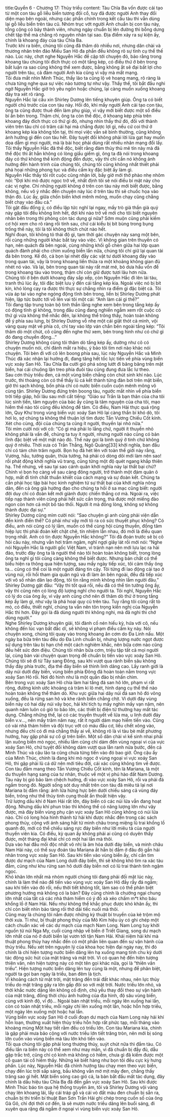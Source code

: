 title:Quyển 6 - Chương 17: Thủy triều
content:
Tàu Chĩa Ba vốn được cải tạo từ một con tàu gỗ liễu biển tương đối cổ, tuy đã được người Anh thay đổi diện mạo bên ngoài, nhưng các phần chính trong kết cấu tàu thì vẫn dùng lại gỗ liễu biển trên tàu cũ. Nhóm trục vớt người Anh chuẩn bị con tàu này, tổng cộng có bảy thành viên, nhưng ngày chuẩn bị lên đường thì bỗng dưng chết tập thể mà chẳng rõ nguyên nhân tại sao. Địa điểm xảy ra sự kiện ấy, chính là khoang đáy của tàu Chĩa Ba.<br>Trước khi ra biển, chúng tôi cũng đã thăm dò nhiều nơi, nhưng dân chài và thương nhân trên đảo Miếu San Hô đa phần đều không rõ sự tình cụ thể thế nào. Lúc này, chợt nghe Nguyễn Hắc đề cập tới chuyện đó, bảo rằng trong khoang tàu chúng tôi đích thực có một tầng kép, có điều thứ ở bên trong bất luận ra sao cũng không thể xem được, bằng không ắt sẽ đại bất lợi cho người trên tàu, cả đám người Anh kia cũng vì vậy mà mất mạng.<br>Tôi đưa mắt nhìn Minh Thúc, thấy lão ta cũng lộ vẻ hoang mang, rõ ràng là chưa từng nghe qua sự việc nào tương tự như vậy. Thấy thế, tôi bắt đầu nghi ngờ Nguyễn Hắc giở trò yêu ngôn hoặc chúng, lại càng muốn xuống khoang đáy tra xét rõ ràng.<br>Nguyễn Hắc lại cầu xin Shirley Dương lên tiếng khuyên giúp. Ông ta có biết người chủ trước của con tàu này. Hồi đó, khi mấy người Anh cải tạo con tàu, ông ta cũng được thuê đến làm phụ giúp, vì vậy mới biết được một số điều bí ẩn bên trong. Thậm chí, ông ta còn thề độc, ở khoang kép phía trên khoang đáy đích thực có thứ gì đó, nhưng nhìn thấy thứ đó, đối với thành viên trên tàu chỉ có trăm cái hại mà chẳng được lợi gì, nếu cứ coi thứ ở khoang kép kia không tồn tại, thì mọi việc vẫn sẽ bình thường, cũng không ảnh hưởng gì đến con tàu hết. Đây tuyệt đối không phải lời lừa gạt hay muốn dọa dẫm gì mọi người, mà là bài học phải dùng rất nhiều nhân mạng đổi lấy.<br>Tôi thấy Nguyễn Hắc đã thề độc, biết rằng đám thủy thủ mê tín này mà đã thề độc thì ắt hẳn không có lòng giấu giếm gì, ông ta đã nói trong khoang đáy có thứ không thể kinh động đến được, vậy thì chỉ cần nó không ảnh hưởng đến hành trình của chúng tôi, chúng tôi cũng không nhất thiết phải phá hoại những phong tục và điều cấm kỵ đặc biệt ấy làm gì.<br>Nguyễn Hắc thấy tôi rốt cuộc cũng nhận lời, bấy giờ mới thở phào nhẹ nhõm nói: “Đợi khi mò được ngọc trở về, nhất định tôi sẽ nói điều bí mật này cho các vị nghe. Chỉ những người không ở trên con tàu này mới biết được, bằng không, nếu vô ý nhắc đến chuyện này lúc ở trên tàu thì sẽ chuốc họa vào thân đó. Lúc ấy, giữa chốn biển khơi mênh mông, muốn chạy cũng chẳng biết chạy vào đâu cả.”<br>Tôi gật đầu đồng ý, có điều lập tức nghĩ lại ngay, mấy trò giả thần giả quỷ này gặp tôi đều không linh hết, đợi khi nào trở về mới cho tôi biết nguyên nhân bên trong thì phỏng còn tác dụng gì nữa? Sớm muộn cũng phải kiếm cơ hội xem cho rõ ràng rồi tính sau, chứ cái kiểu bị bít bùng trong bụng trống thế này, tôi là tôi không thích chút nào hết.<br>Nghĩ đoạn, tôi không tỏ thái độ gì, tạm thời gác chuyện này sang một bên, rồi cùng những người khác bắt tay vào việc. Vì không gian trên thuyền có hạn, nên quách đá bên ngoài, cùng những khối gỗ chèn giữa hai lớp quan quách đành phải cho chìm xuống biển lần nữa, chúng tôi chỉ giữ lại quan tài đá bên trong. Kế đó, cả bọn lại nhét đầy các vật tư dưới khoang đáy vào trong quan tài, vậy là trong khoang liền thừa ra một khoảng không gian đủ nhét nó vào. Vả lại, bên trong quan tài này rất mát mẻ, bỏ dưa hấu vốn để trong khoang tàu vào trong, thậm chí còn giữ được tươi lâu hơn nữa.<br>Chúng tôi ở bên dưới khoang đáy sắp xếp, còn Nguyễn Hắc đi lên lái tàu, tranh thủ lúc ấy, tôi đặc biệt lưu ý đến cái tầng kép kia. Ngoài việc nó bị bít kín, khó lòng cạy ra được thì thực sự chẳng nhìn ra điểm gì đặc biệt cả. Tôi vừa áp tai vào nghe ngóng động tĩnh bên trong, liền bị Shirley Dương phát hiện, lập tức bước tới vỗ lên vai tôi một cái: “Anh làm cái gì thế?” <br>Tôi đang tập trung toàn bộ tinh thần lắng nghe xem bên trong tầng kép ấy có động tĩnh gì không, trong đầu cũng đang nghiền ngẫm xem rốt cuộc có thứ gì vừa không thể nhắc đến, lại không thể trông thấy, hoàn toàn không để ý phía sau lưng, bị Shirley Dương vỗ nhẹ một cái giật thót cả mình, vội vàng quay mặt về phía cô, chỉ tay vào lớp ván chắn bên ngoài tầng kép: “Tôi thăm dò một chút, cô cũng đến nghe thử xem, bên trong hình như có chứ gì đó đang chuyển động...”<br>Shirley Dương không cùng tôi thăm dò tầng kép ấy, dường như cô có chuyện muốn nói, chỉ đánh mắt ra hiệu, ý bảo tôi tìm nơi nào khác nói chuyện. Tôi bèn đi với cô lên boong phía sau, lúc này Nguyễn Hắc và Minh Thúc đã xác nhận lại hướng đi, đang tăng hết tốc lực tiến về phía vùng biển vực xoáy San Hô. Tàu Chĩa Ba cưỡi gió phá sóng lướt đi băng băng trên mặt biển, hai cái chuông lặn treo phía đuôi tàu cũng đung đưa lắc lư theo.<br>Sau cơn thủy triều đen, cả một vùng biển chẳng còn chút sinh khí nào. Lúc trước, thi thoảng còn có thể thấy lũ cá kết thành từng đàn bơi trên mặt biển, giờ thì sạch không, bốn phía chỉ có nước biển cuồn cuộn mênh mông vô cùng tận. Shirley Dương đứng trên boong tàu, ngước mắt nhìn về phía biển trời tiếp giáp, hồi lâu sau mới cất tiếng: “Giáo sư Trần là bạn thân của cha tôi lúc sinh tiền, tâm nguyện của bác ấy cũng là tâm nguyện của cha tôi, mạo hiểm thế nào tôi cũng đều không để tâm. Có điều, Nam Hải thực quá rộng lớn, Quy Khư trong vùng biển vực xoáy San Hô lại càng thần bí khó dò, tôi hơi lo, sợ chúng ta không thể thuận lợi tìm được Tần Vương Chiếu Cốt kính. Xét cho cùng, đội của chúng ta cũng ít người, thuyền lại nhỏ nữa.”<br>Tôi mỉm cười nói với cô: “Có gì mà phải lo lắng chứ, người ít thuyền nhỏ không phải là vấn đề, chúng ta tuy ít người, nhưng người nào cũng có bản lĩnh đặc biệt về một mặt nào đó. Thế này gọi là binh quý ở tinh chứ không quý ở nhiều. Thời xưa có Trần Thắng, Ngô Quảng[33] khởi nghĩa, ban đầu chỉ có tám chín trăm người. Bọn họ đã hét lên với toàn thế giới này rằng, Vương, hầu, tướng quân, thừa tướng, há phải có dòng dõi mới làm nên sao! rồi phát động khởi nghĩa vũ trang, cũng từng một độ quét ngang khắp thiên hạ. Thế nhưng, về sau tại sao cánh quân khởi nghĩa này lại thất bại chứ? Chính vì bọn họ càng về sau càng đông người, trở thành một đám quân ô hợp, mất đi tính chất thuần khiết của cách mạng và sự đoàn kết. Chúng ta cần phải học tập bài học kinh nghiệm từ sự thất bại của khởi nghĩa nông dân, đến cả ông già hướng đạo cho chúng ta hồi ở sa mạc cũng biết: người đời duy chỉ có đoàn kết mới giành được chiến thắng cơ mà. Ngoài ra, việc tiếp nạp thành viên cũng phải hết sức cẩn trọng, thà được một miếng đào ngon còn hơn cả một bồ táo thối. Người ít mà đồng lòng, không sợ không thành được đại sự.”<br>Shirley Dương cũng mỉm cười nói: “Sao chuyện gì anh cũng phải viện dẫn đến kinh điển thế? Có phải như vậy mới tỏ ra có sức thuyết phục không? Có điều, anh nói cũng có lý lắm, muốn có thể cùng hội cùng thuyền, đồng tâm hiệp lực thì phải đoàn kết chặt chẽ, tín nhiệm lẫn nhau, đó mới là điều quan trọng nhất. Anh có tin được Nguyễn Hắc không?” Tôi đã đoán trước sẽ bị cô hỏi câu này, nhưng vẫn hơi trầm ngâm, nghĩ ngợi giây lát rồi mới nói: “Nghe nói Nguyễn Hắc là người gốc Việt Nam, vì tránh nạn nên mới lưu lạc ra hải đảo, trước đây ông ta là người thế nào tôi hoàn toàn không biết, trong lòng ông ta nghĩ gì tôi cũng càng không thể biết được. Nhưng bản chất có thể biểu hiện ra thông qua hiện tượng, sau mấy ngày tiếp xúc, tôi cảm thấy ông ta... cũng có thể coi là một người đáng tin cậy. Tôi từng đi lao động cải tạo ở vùng núi, rồi hồi tham gia quân ngũ và đi làm ăn bên ngoài, đều đã tiếp xúc với vô số nhân dân lao động, tôi tin rằng mình không nhìn lầm người đâu.”<br>Shirley Dương gật đầu: “Vậy thì tốt quá rồi, nếu đã có thể tin tưởng ông ấy, vậy thì cũng nên có lòng độ lượng nghĩ cho người ta. Tôi nghĩ, Nguyễn Hắc có lý do của ông ấy, vì vậy anh cũng chớ nên đi thăm dò thứ ở trong tầng kép ấy làm gì, như vậy là phá hoại quy củ trên tàu. Tuy rằng tôi cũng rất tò mò, có điều, thiết nghĩ, chúng ta vẫn nên tôn trọng kiến nghị của Nguyễn Hắc thì hơn. Đây gọi là đã dùng người thì không nghi, mà đã nghi thì chớ dùng người.”<br>Nghe Shirley Dương khuyên giải, tôi đành cố nén hiếu kỳ, hứa với cô, nếu không đến lúc vạn bất đắc dĩ, sẽ không vi phạm điều cấm kỵ này. Nói chuyện xong, chúng tôi quay vào trong khoang ăn cơm do Đa Linh nấu. Một ngày ba bữa trên tàu đều do Đa Linh chuẩn bị, nhưng lượng nước ngọt được sử dụng trên tàu bị hạn chế một cách nghiêm khắc, nên bữa cơm nào cũng đều hết sức đơn điệu. Chúng tôi nhân bữa cơm, triệu tập tất cả mọi người lại, cùng bàn vài chuyện quan trọng để chuẩn bị tiến vào vực xoáy San Hô. Chúng tôi sẽ đi từ Tây sang Đông, sau khi vượt qua rãnh biển sâu không thấy đáy phía trước, địa thế đáy biển sẽ thình lình dâng cao. Lấy ranh giới là dãy núi dưới đáy biển, vùng biển phía Đông đã hoàn toàn nằm trong vực xoáy San Hô rồi. Nơi đó hình như là một quần đảo bị nhấn chìm.<br>Bên trong vực xoáy San Hô chia làm hai tầng đá san hô lớn, phạm vi rất rộng, đường kính ước khoảng cả trăm ki lô mét, hình dạng cụ thể thế nào hoàn toàn không thể thăm dò. Khu vực giữa hai dãy núi đá san hô đó võng xuống, đều là rừng san hô và khe rãnh biển chằng chịt. Vì dưới đáy vùng biển này có hai dây núi vây bọc, hải khí tích tụ mấy nghìn mấy vạn năm, nên quanh năm luôn có gió to bão lớn, các thiết bị điện tử thường hay mất tác dụng. Chẳng những thế, lại có các truyền thuyết về lửa ma, u linh dưới đáy biển v.v..., nên mấy trăm năm nay, rất ít người dám mạo hiểm tiến vào. Cũng có vài nhà thám hiểm và đội trục vớt có máu đầu cơ, liều chết xông vào, nhưng đều chỉ có đi mà chẳng thấy ai về, không rõ là vì tàu bè mất phương hướng, hay gặp phải sự cố gì trên biển. Một số dân chài vì kế sinh nhai phải lặn xuông biển mò ngọc, nhiều lắm cũng chỉ dám đến vùng ngoại vi của vực xoáy San Hô, chứ tuyệt đối không dám vượt qua lằn ranh nửa bước, đến cả Minh Thúc và cậu lão ta cũng chưa từng tiến vào đó bao giờ. Ông cậu ấy của Minh Thúc, chính là đang khi mò ngọc ở vùng ngoại vi vực xoáy San Hô, thì gặp phải lũ cá dữ nên mới tiêu đời, cái xác cũng không tìm về được.<br>Con tàu đắm mang theo Tần Vương Chiếu Cốt kính, tên là Mariana, là một du thuyền hạng sang của tư nhân, thuộc về một vị phú hào đất Nam Dương. Tàu này bị gió bão làm chệch hướng, đi vào vực xoáy San Hô, rồi va phải đá ngầm trong đó. Người sống sót duy nhất trên con tàu đã miêu tả lại nơi Mariana bị đắm rằng: ánh lửa hừng hực bên dưới chiếu sáng cả vùng đáy biển, trông như thể thủy tinh cung thoắt ẩn thoắt hiện vậy.<br>Trữ lượng dầu khí ở Nam Hải rất lớn, đáy biển có các núi lửa vẫn đang hoạt động. Nhưng dầu khí phun trào thì không thể có năng lượng lớn như vậy được, mà đáy biển vùng phụ cận vực xoáy San Hô cũng không có núi lửa nào. Chỉ có long hỏa hình thành từ hải khí được nhắc đến trong các sách phong thủy, cộng với ánh sáng hắt từ minh châu trong miệng lũ trai khổng lồ quanh đó, mới có thể chiếu sáng rực đáy biển như lời miêu tả của người thuyền viên kia. Có điều, kỳ quan ấy không phải ai cũng có duyên thấy được, một tháng đại khái chỉ có một hai lần mà thôi.<br>Dựa vào hai đầu mối độc nhất vô nhị là âm hỏa dưới đáy biển, và minh châu Nam Hải này, có thể suy đoán tàu Mariana ắt hẳn bị đắm ở đâu đó gần hải nhãn trong vực xoáy San Hô. Sau khi tiến vào vùng biển ấy, chỉ cần tìm được dư mạch của Nam Long dưới đáy biển, thì sẽ không khó tìm ra xác tàu đắm, cũng như khu rừng san hô dưới đáy biển nơi có lũ trai thành tinh ngậm ngọc.<br>Khó khăn lớn nhất mà nhóm người chúng tôi đang phải đối mặt lúc này, chính là làm thế nào để tiến vào vùng vực xoáy San Hô đầy rẫy đá ngầm; sau khi tiến vào đó rồi, nếu thời tiết không tốt, làm sao có thể phân biệt phương hướng mà không có la bàn? Đây cũng chính là chướng ngại chung lớn nhất của tất cả các nhà thám hiểm có ý đồ xà xẻo chấm m*t kho báu khổng lồ ở Nam Hải. Nếu như không thể khắc phục được khó khăn ấy, thì chỉ còn biết nhìn bảo tàng rồi thở dài tiếc nuối mà thôi.<br>Cũng may là chúng tôi nắm được những kỳ thuật bí truyền của kẻ trộm mộ thời xưa. Tỉ như, bí thuật phong thủy của Mô Kim hiệu úy có ghi chép một cách chuẩn xác về các dư mạch của mạch Nam Long. Nam Long tuy khởi nguồn từ núi Nga My, cuối cùng nhập về biển ở Triết Giang, song dư mạch lớn nhất của nó ở dưới biển lại vươn tới tận Nam Hải. Khái niệm hải khí mà thuật phong thủy hay nhắc đến có một phần liên quan đến sự vận hành của thủy triều. Nếu xét trên nguyên lý của khoa học hiện đại ngày nay, thì đó chính là chỉ hiện tượng nước biển dâng lên hạ xuống mang tính chu kỳ dưới tác động sức hút của mặt trăng và mặt trời. Vì có quan hệ đến hiện tượng thiên văn, nên hiện tượng này có một tên gọi khác nữa, gọi là “thiên văn triều”. Hiện tượng nước biển dâng lên tuy cùng là một, nhưng để phân biệt, người ta gọi ban ngày là triều, ban đêm là tịch. <br>Vì khoảng cách từ mặt trời, mặt trăng đến trái đất khác nhau, nên lực thủy triều do mặt trăng gây ra lớn gấp đôi so với mặt trời. Nước triều lớn nhỏ, và thời khắc nước dâng lên không cố định, chủ yếu thay đổi theo sự vận hành của mặt trăng, đồng thời chịu ảnh hưởng của địa hình, độ sâu vùng biển, cùng với kinh độ, vĩ độ... Ngoài bán nhật triều, mỗi ngày lên xuống hai lần, còn có toàn nhật triều, mỗi ngày chỉ lên xuống một lần, hoặc hỗn hợp triều, một ngày lên xuống một hoặc hai lần.<br>Vùng biển vực xoáy San Hô ở cuối đoạn dư mạch của Nam Long này hải khí hỗn loạn, thường xuất hiện thủy triều hỗn hợp rất phức tạp, mỗi tháng vào khoảng mùng Một hay tiết rằm đều có triều lớn. Con tàu Mariana kia, chính là gặp phải mưa bão cộng với nước triều lớn tiết trăng tròn, nên mới bị sóng lớn cuốn vào vùng biển mà tàu lớn khó tiến vào.<br>Tối qua chúng tôi gặp phải long thượng thủy, suýt chút nữa thì đắm tàu. Có điều lần ra biển này có thể xem như may mắn, vì đã chuẩn bị đầy đủ, dẫu gặp trắc trở, cũng chỉ có kinh mà không có hiểm, chưa gì đã kiếm được một cỗ quan tài cổ hiếm thấy. Những kẻ biết hàng như bọn tôi đều cực kỳ hưng phấn. Lúc này, Nguyễn Hắc đã chỉnh hướng tàu chạy men theo vực biển, chạy đến lúc trời sắp sáng, bầu không vẫn mờ mịt mây đen, chẳng thấy trăng sao gì hết. Mặt biển sóng cao gió cả, la bàn bắt đầu mất tác dụng, đây chính là dấu hiệu tàu Chĩa Ba đã đến gần vực xoáy San Hô. Sau khi được Minh Thúc báo tin qua hệ thống truyền âm, tôi và Shirley Dương vội vàng chạy lên khoang lái, lấy cái tráp gỗ và cái vò đất màu đen chuẩn bị sẵn ra, chuẩn bị thi triển bí thuật Ban Sơn Trấn Hải ghi chép trong cuốn số của ông Gà Gô, chỉ đợi thời cơ đến, là sẽ mượn nước triều dâng lên buổi sáng, đi xuyên qua rặng đá ngầm ở ngoại vi vùng biển vực xoáy San Hô.